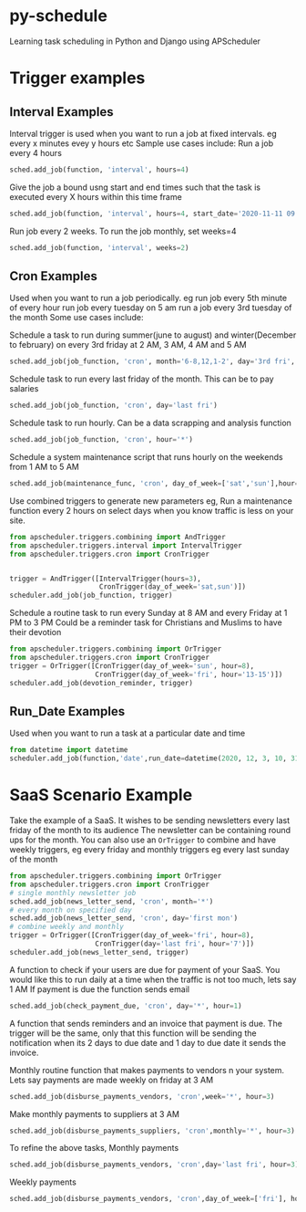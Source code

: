 # py-schedule
Learning task scheduling in Python and Django using APScheduler

# Trigger examples

## Interval Examples
Interval trigger is used when you want to run a job
at fixed intervals. eg every x minutes evey y hours etc
Sample use cases include:
Run a job every 4 hours
```python
sched.add_job(function, 'interval', hours=4)
```
Give the job a bound usng start and end times such that the task is executed every X hours within this time frame
```python
sched.add_job(function, 'interval', hours=4, start_date='2020-11-11 09:00:00', end_date='2021-01-25 11:00:00'
```
Run job every 2 weeks. To run the job monthly, set weeks=4
```python
sched.add_job(function, 'interval', weeks=2)
```
## Cron Examples
Used when you want to run a job periodically.
eg run job every 5th minute of every hour
run job every tuesday on 5 am
run a job every 3rd tuesday of the month
Some use cases include:

Schedule a task to run during summer(june to august) and winter(December to february)
on every 3rd friday at 2 AM, 3 AM, 4 AM and 5 AM
```python
sched.add_job(job_function, 'cron', month='6-8,12,1-2', day='3rd fri', hour='2-5')
```

Schedule task to run every last friday of the month. This can be to pay salaries
```python
sched.add_job(job_function, 'cron', day='last fri')
```

Schedule task to run hourly. Can be a data scrapping and analysis function
```python
sched.add_job(job_function, 'cron', hour='*')
```

Schedule a system maintenance script that runs hourly on the weekends from 1 AM to 5 AM
```python
sched.add_job(maintenance_func, 'cron', day_of_week=['sat','sun'],hour=1-5')
```

Use combined triggers to generate new parameters eg,
Run a maintenance function every 2 hours on select days when you know traffic is less on your site.
```python
from apscheduler.triggers.combining import AndTrigger
from apscheduler.triggers.interval import IntervalTrigger
from apscheduler.triggers.cron import CronTrigger


trigger = AndTrigger([IntervalTrigger(hours=3),
                      CronTrigger(day_of_week='sat,sun')])
scheduler.add_job(job_function, trigger)
```
Schedule a routine task to run every Sunday at 8 AM and every Friday at 1 PM to 3 PM
Could be a reminder task for Christians and Muslims to have their devotion
```python
from apscheduler.triggers.combining import OrTrigger
from apscheduler.triggers.cron import CronTrigger
trigger = OrTrigger([CronTrigger(day_of_week='sun', hour=8),
                     CronTrigger(day_of_week='fri', hour='13-15')])
scheduler.add_job(devotion_reminder, trigger)
```
## Run_Date Examples
Used when you want to run a task at a particular date and time
```python
from datetime import datetime
scheduler.add_job(function,'date',run_date=datetime(2020, 12, 3, 10, 31, 0))
```
# SaaS Scenario Example
Take the example of a SaaS. It wishes to be sending newsletters every last friday of the month to its audience
The newsletter can be containing round ups for the month. You can also use an `OrTrigger` to combine
and have weekly triggers, eg every friday and monthly triggers eg every last sunday of the month
```python
from apscheduler.triggers.combining import OrTrigger
from apscheduler.triggers.cron import CronTrigger
# single monthly newsletter job
sched.add_job(news_letter_send, 'cron', month='*')
# every month on specified day
sched.add_job(news_letter_send, 'cron', day='first mon')
# combine weekly and monthly
trigger = OrTrigger([CronTrigger(day_of_week='fri', hour=8),
                     CronTrigger(day='last fri', hour='7')])
scheduler.add_job(news_letter_send, trigger)
```

A function to check if your users are due for payment of your SaaS.
You would like this to run daily at a time when the traffic is not too much, lets say 1 AM
If payment is due the function sends email
```python
sched.add_job(check_payment_due, 'cron', day='*', hour=1)
```

A function that sends reminders and an invoice that payment is due.
The trigger will be the same, only that this function will be sending the notification when its 
2 days to due date and 1 day to due date it sends the invoice.

Monthly routine function that makes payments to vendors n your system. Lets say payments are made weekly on friday at 3 AM
```python
sched.add_job(disburse_payments_vendors, 'cron',week='*', hour=3)
```
Make monthly payments to suppliers at 3 AM
```python
sched.add_job(disburse_payments_suppliers, 'cron',monthly='*', hour=3)
```

To refine the above tasks, 
Monthly payments
```python
sched.add_job(disburse_payments_vendors, 'cron',day='last fri', hour=3)
```

Weekly payments
```python
sched.add_job(disburse_payments_vendors, 'cron',day_of_week=['fri'], hour=3)
```